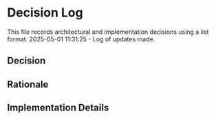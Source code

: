 # Decision Log

This file records architectural and implementation decisions using a list format.
2025-05-01 11:31:25 - Log of updates made.

## Decision

## Rationale

## Implementation Details